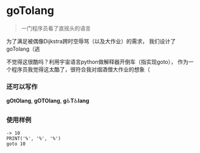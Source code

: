 # goTolang

> 一门程序员看了直摇头的语言

为了满足被偶像Dijkstra跨时空辱骂（以及大作业）的需求，
我们设计了goTolang（逃

不觉得这很酷吗？利用宇宙语言python做解释器开倒车（指实现goto），
作为一个程序员我觉得这太酷了，很符合我对烟酒僧大作业的想象（

### 还可以写作

**gOtOlang**, **gOTOlang**, **g**:wheelchair:**T**:wheelchair:**lang**

### 使用样例

```
-> 10
PRINT('%', '%', '%')
goto 10
```
